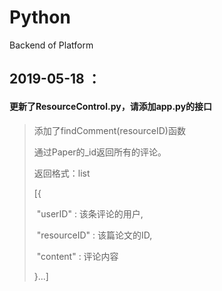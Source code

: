 # Python
Backend of Platform





## 2019-05-18 ：

#### 更新了ResourceControl.py，请添加app.py的接口

>添加了findComment(resourceID)函数
>
>通过Paper的_id返回所有的评论。
>
>返回格式：list
>
>[{
>
>​	"userID" : 该条评论的用户,
>
>​	"resourceID" : 该篇论文的ID,
>
>​	"content" : 评论内容
>
>}...]

